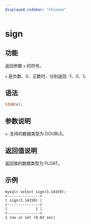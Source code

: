 ```yaml
---
displayed_sidebar: "Chinese"
---
```


# sign

## 功能

返回参数 `x` 的符号。

`x` 是负数、0、正数时，分别返回 -1、0、1。

## 语法

```Haskell
SIGN(x);
```

## 参数说明

`x`: 支持的数据类型为 DOUBLE。

## 返回值说明

返回值的数据类型为 FLOAT。

## 示例

```Plain Text
mysql> select sign(3.14159);
+---------------+
| sign(3.14159) |
+---------------+
|             1 |
+---------------+
1 row in set (0.02 sec)
```
